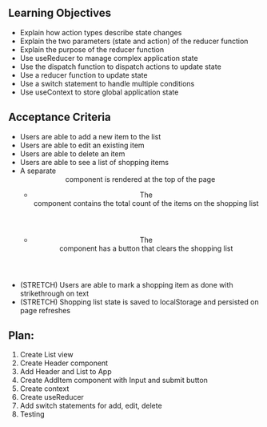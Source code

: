 ## Learning Objectives
- Explain how action types describe state changes
- Explain the two parameters (state and action) of the reducer function
- Explain the purpose of the reducer function
- Use useReducer to manage complex application state
- Use the dispatch function to dispatch actions to update state
- Use a reducer function to update state
- Use a switch statement to handle multiple conditions
- Use useContext to store global application state

## Acceptance Criteria
- Users are able to add a new item to the list
- Users are able to edit an existing item
- Users are able to delete an item
- Users are able to see a list of shopping items
- A separate <Header> component is rendered at the top of the page
  - The <Header> component contains the total count of the items on the shopping list
  - The <Header> component has a button that clears the shopping list
- (STRETCH) Users are able to mark a shopping item as done with strikethrough on text
- (STRETCH) Shopping list state is saved to localStorage and persisted on page refreshes

## Plan:
1. Create List view
1. Create Header component
1. Add Header and List to App
1. Create AddItem component with Input and submit button
1. Create context
1. Create useReducer 
1. Add switch statements for add, edit, delete
1. Testing